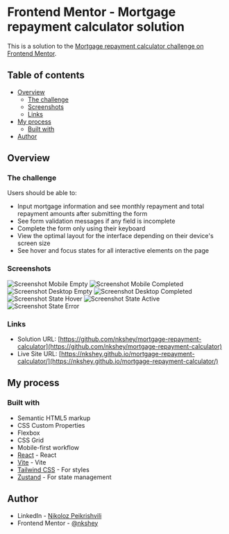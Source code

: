 # Frontend Mentor - Mortgage repayment calculator solution

This is a solution to the [Mortgage repayment calculator challenge on Frontend Mentor](https://www.frontendmentor.io/challenges/mortgage-repayment-calculator-Galx1LXK73).

## Table of contents

- [Overview](#overview)
  - [The challenge](#the-challenge)
  - [Screenshots](#screenshots)
  - [Links](#links)
- [My process](#my-process)
  - [Built with](#built-with)
- [Author](#author)

## Overview

### The challenge

Users should be able to:

- Input mortgage information and see monthly repayment and total repayment amounts after submitting the form
- See form validation messages if any field is incomplete
- Complete the form only using their keyboard
- View the optimal layout for the interface depending on their device's screen size
- See hover and focus states for all interactive elements on the page

### Screenshots

![Screenshot Mobile Empty](./public/screenshots/screenshot-mobile-empty.png)
![Screenshot Mobile Completed](./public/screenshots/screenshot-mobile-completed.png)
![Screenshot Desktop Empty](./public/screenshots/screenshot-desktop-empty.png)
![Screenshot Desktop Completed](./public/screenshots/screenshot-desktop-completed.png)
![Screenshot State Hover](./public/screenshots/screenshot-state-hover.png)
![Screenshot State Active](./public/screenshots/screenshot-state-active.png)
![Screenshot State Error](./public/screenshots/screenshot-state-error.png)

### Links

- Solution URL: [https://github.com/nkshey/mortgage-repayment-calculator](https://github.com/nkshey/mortgage-repayment-calculator)
- Live Site URL: [https://nkshey.github.io/mortgage-repayment-calculator/](https://nkshey.github.io/mortgage-repayment-calculator/)

## My process

### Built with

- Semantic HTML5 markup
- CSS Custom Properties
- Flexbox
- CSS Grid
- Mobile-first workflow
- [React](https://reactjs.org/) - React
- [Vite](https://vitejs.dev/) - Vite
- [Tailwind CSS](https://tailwindcss.com/) - For styles
- [Zustand](https://zustand-demo.pmnd.rs/) - For state management

## Author

- LinkedIn - [Nikoloz Peikrishvili](https://www.linkedin.com/in/nikapeikrishvili/)
- Frontend Mentor - [@nkshey](https://www.frontendmentor.io/profile/nkshey)
